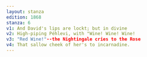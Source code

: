 ```yaml
---
layout: stanza
edition: 1868
stanza: 6
v1: And David's lips are lockt; but in divine
v2: High-piping Péhlevi, with "Wine! Wine! Wine!
v3: "Red Wine!"--the Nightingale cries to the Rose
v4: That sallow cheek of her's to incarnadine.
---
```

